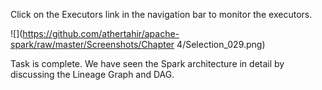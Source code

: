 Click on the Executors link in the navigation bar to monitor the executors.

![](https://github.com/athertahir/apache-spark/raw/master/Screenshots/Chapter 4/Selection_029.png)

Task is complete. We have seen the Spark architecture in detail by discussing the Lineage Graph and DAG.
